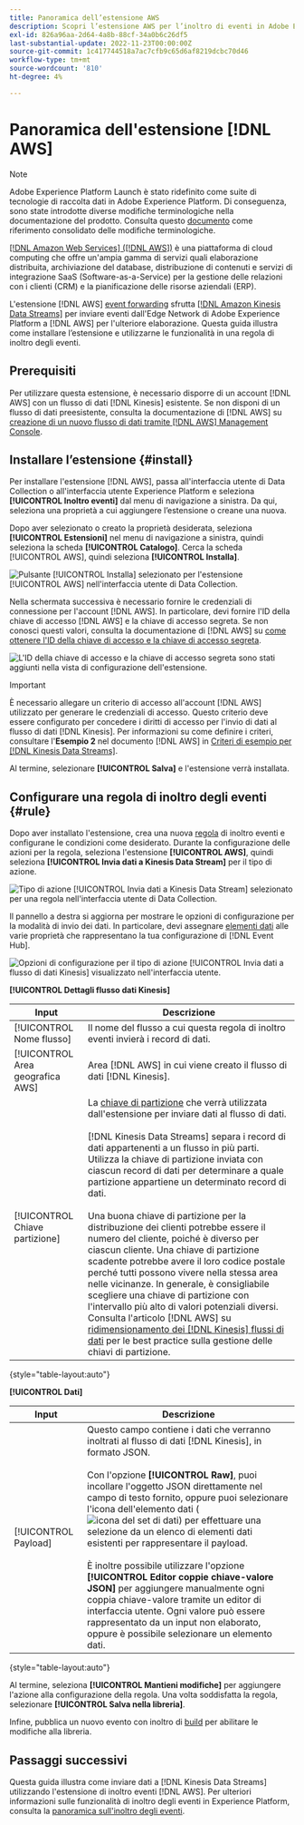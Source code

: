 ```yaml
---
title: Panoramica dell’estensione AWS
description: Scopri l’estensione AWS per l’inoltro di eventi in Adobe Experience Platform.
exl-id: 826a96aa-2d64-4a8b-88cf-34a0b6c26df5
last-substantial-update: 2022-11-23T00:00:00Z
source-git-commit: 1c417744518a7ac7cfb9c65d6af8219dcbc70d46
workflow-type: tm+mt
source-wordcount: '810'
ht-degree: 4%

---
```


# Panoramica dell&#39;estensione [!DNL AWS]

>[!NOTE]
>
>Adobe Experience Platform Launch è stato ridefinito come suite di tecnologie di raccolta dati in Adobe Experience Platform. Di conseguenza, sono state introdotte diverse modifiche terminologiche nella documentazione del prodotto. Consulta questo [documento](../../../term-updates.md) come riferimento consolidato delle modifiche terminologiche.

[[!DNL Amazon Web Services] ([!DNL AWS])](https://aws.amazon.com/) è una piattaforma di cloud computing che offre un&#39;ampia gamma di servizi quali elaborazione distribuita, archiviazione del database, distribuzione di contenuti e servizi di integrazione SaaS (Software-as-a-Service) per la gestione delle relazioni con i clienti (CRM) e la pianificazione delle risorse aziendali (ERP).

L&#39;estensione [!DNL AWS] [event forwarding](../../../ui/event-forwarding/overview.md) sfrutta [[!DNL Amazon Kinesis Data Streams]](https://docs.aws.amazon.com/streams/latest/dev/introduction.html) per inviare eventi dall&#39;Edge Network di Adobe Experience Platform a [!DNL AWS] per l&#39;ulteriore elaborazione. Questa guida illustra come installare l’estensione e utilizzarne le funzionalità in una regola di inoltro degli eventi.

## Prerequisiti

Per utilizzare questa estensione, è necessario disporre di un account [!DNL AWS] con un flusso di dati [!DNL Kinesis] esistente. Se non disponi di un flusso di dati preesistente, consulta la documentazione di [!DNL AWS] su [creazione di un nuovo flusso di dati tramite  [!DNL AWS] Management Console](https://docs.aws.amazon.com/streams/latest/dev/how-do-i-create-a-stream.html).

## Installare l’estensione {#install}

Per installare l&#39;estensione [!DNL AWS], passa all&#39;interfaccia utente di Data Collection o all&#39;interfaccia utente Experience Platform e seleziona **[!UICONTROL Inoltro eventi]** dal menu di navigazione a sinistra. Da qui, seleziona una proprietà a cui aggiungere l’estensione o creane una nuova.

Dopo aver selezionato o creato la proprietà desiderata, seleziona **[!UICONTROL Estensioni]** nel menu di navigazione a sinistra, quindi seleziona la scheda **[!UICONTROL Catalogo]**. Cerca la scheda [!UICONTROL AWS], quindi seleziona **[!UICONTROL Installa]**.

![Pulsante [!UICONTROL Installa] selezionato per l&#39;estensione [!UICONTROL AWS] nell&#39;interfaccia utente di Data Collection.](../../../images/extensions/server/aws/install.png)

Nella schermata successiva è necessario fornire le credenziali di connessione per l&#39;account [!DNL AWS]. In particolare, devi fornire l&#39;ID della chiave di accesso [!DNL AWS] e la chiave di accesso segreta. Se non conosci questi valori, consulta la documentazione di [!DNL AWS] su [come ottenere l&#39;ID della chiave di accesso e la chiave di accesso segreta](https://docs.aws.amazon.com/powershell/latest/userguide/pstools-appendix-sign-up.html).

![L&#39;ID della chiave di accesso e la chiave di accesso segreta sono stati aggiunti nella vista di configurazione dell&#39;estensione.](../../../images/extensions/server/aws/credentials.png)

>[!IMPORTANT]
>
>È necessario allegare un criterio di accesso all&#39;account [!DNL AWS] utilizzato per generare le credenziali di accesso. Questo criterio deve essere configurato per concedere i diritti di accesso per l&#39;invio di dati al flusso di dati [!DNL Kinesis]. Per informazioni su come definire i criteri, consultare l&#39;**Esempio 2** nel documento [!DNL AWS] in [Criteri di esempio per [!DNL Kinesis Data Streams]](https://docs.aws.amazon.com/streams/latest/dev/controlling-access.html#kinesis-using-iam-examples).

Al termine, selezionare **[!UICONTROL Salva]** e l&#39;estensione verrà installata.

## Configurare una regola di inoltro degli eventi {#rule}

Dopo aver installato l&#39;estensione, crea una nuova [regola](../../../ui/managing-resources/rules.md) di inoltro eventi e configurane le condizioni come desiderato. Durante la configurazione delle azioni per la regola, seleziona l&#39;estensione **[!UICONTROL AWS]**, quindi seleziona **[!UICONTROL Invia dati a Kinesis Data Stream]** per il tipo di azione.

![Tipo di azione [!UICONTROL Invia dati a Kinesis Data Stream] selezionato per una regola nell&#39;interfaccia utente di Data Collection.](../../../images/extensions/server/aws/select-action-type.png)

Il pannello a destra si aggiorna per mostrare le opzioni di configurazione per la modalità di invio dei dati. In particolare, devi assegnare [elementi dati](../../../ui/managing-resources/data-elements.md) alle varie proprietà che rappresentano la tua configurazione di [!DNL Event Hub].

![Opzioni di configurazione per il tipo di azione [!UICONTROL Invia dati a flusso di dati Kinesis] visualizzato nell&#39;interfaccia utente.](../../../images/extensions/server/aws/data-stream-details.png)

**[!UICONTROL Dettagli flusso dati Kinesis]**

| Input | Descrizione |
| --- | --- |
| [!UICONTROL Nome flusso] | Il nome del flusso a cui questa regola di inoltro eventi invierà i record di dati. |
| [!UICONTROL Area geografica AWS] | Area [!DNL AWS] in cui viene creato il flusso di dati [!DNL Kinesis]. |
| [!UICONTROL Chiave partizione] | La [chiave di partizione](https://docs.aws.amazon.com/streams/latest/dev/key-concepts.html#partition-key) che verrà utilizzata dall&#39;estensione per inviare dati al flusso di dati.<br><br>[!DNL Kinesis Data Streams] separa i record di dati appartenenti a un flusso in più parti. Utilizza la chiave di partizione inviata con ciascun record di dati per determinare a quale partizione appartiene un determinato record di dati.<br><br>Una buona chiave di partizione per la distribuzione dei clienti potrebbe essere il numero del cliente, poiché è diverso per ciascun cliente. Una chiave di partizione scadente potrebbe avere il loro codice postale perché tutti possono vivere nella stessa area nelle vicinanze. In generale, è consigliabile scegliere una chiave di partizione con l&#39;intervallo più alto di valori potenziali diversi. Consulta l&#39;articolo [!DNL AWS] su [ridimensionamento dei [!DNL Kinesis] flussi di dati](https://aws.amazon.com/blogs/big-data/under-the-hood-scaling-your-kinesis-data-streams/) per le best practice sulla gestione delle chiavi di partizione. |

{style="table-layout:auto"}

**[!UICONTROL Dati]**

| Input | Descrizione |
| --- | --- |
| [!UICONTROL Payload] | Questo campo contiene i dati che verranno inoltrati al flusso di dati [!DNL Kinesis], in formato JSON.<br><br>Con l&#39;opzione **[!UICONTROL Raw]**, puoi incollare l&#39;oggetto JSON direttamente nel campo di testo fornito, oppure puoi selezionare l&#39;icona dell&#39;elemento dati (![icona del set di dati](../../../images/extensions/server/aws/data-element-icon.png)) per effettuare una selezione da un elenco di elementi dati esistenti per rappresentare il payload.<br><br>È inoltre possibile utilizzare l&#39;opzione **[!UICONTROL Editor coppie chiave-valore JSON]** per aggiungere manualmente ogni coppia chiave-valore tramite un editor di interfaccia utente. Ogni valore può essere rappresentato da un input non elaborato, oppure è possibile selezionare un elemento dati. |

{style="table-layout:auto"}

Al termine, seleziona **[!UICONTROL Mantieni modifiche]** per aggiungere l&#39;azione alla configurazione della regola. Una volta soddisfatta la regola, selezionare **[!UICONTROL Salva nella libreria]**.

Infine, pubblica un nuovo evento con inoltro di [build](../../../ui/publishing/builds.md) per abilitare le modifiche alla libreria.

## Passaggi successivi

Questa guida illustra come inviare dati a [!DNL Kinesis Data Streams] utilizzando l&#39;estensione di inoltro eventi [!DNL AWS]. Per ulteriori informazioni sulle funzionalità di inoltro degli eventi in Experience Platform, consulta la [panoramica sull&#39;inoltro degli eventi](../../../ui/event-forwarding/overview.md).
